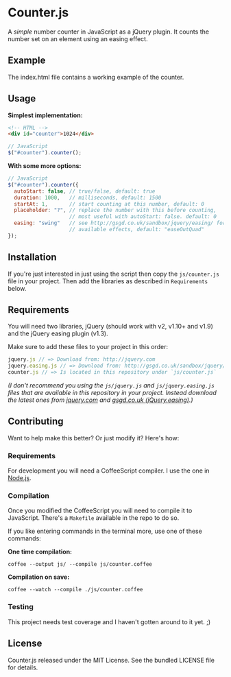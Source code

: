 # Counter.js

A _simple_ number counter in JavaScript as a jQuery plugin.
It counts the number set on an element using an easing effect.

## Example

The index.html file contains a working example of the counter.

## Usage

__Simplest implementation:__

```html
<!-- HTML -->
<div id="counter">1024</div>
```

```javascript
// JavaScript
$("#counter").counter();
```

__With some more options:__

```javascript
// JavaScript
$("#counter").counter({
  autoStart: false, // true/false, default: true
  duration: 1000,   // milliseconds, default: 1500
  startAt: 1,       // start counting at this number, default: 0
  placeholder: "?", // replace the number with this before counting,
                    // most useful with autoStart: false. default: 0
  easing: "swing"   // see http://gsgd.co.uk/sandbox/jquery/easing/ for all
                    // available effects, default: "easeOutQuad"
});
```

## Installation

If you're just interested in just using the script then copy the
`js/counter.js` file in your project.
Then add the libraries as described in `Requirements` below.

## Requirements

You will need two libraries, jQuery (should work with v2, v1.10+ and v1.9)
and the jQuery easing plugin (v1.3).

Make sure to add these files to your project in this order:

```javascript
jquery.js // => Download from: http://jquery.com
jquery.easing.js // => Download from: http://gsgd.co.uk/sandbox/jquery/easing/
counter.js // => Is located in this repository under `js/counter.js`
```

_(I don't recommend you using the `js/jquery.js` and `js/jquery.easing.js` files
that are available in this repository in your project.
Instead download the latest ones from [jquery.com](http://jquery.com/) and
[gsgd.co.uk (jQuery.easing)](http://gsgd.co.uk/sandbox/jquery/easing/).)_

## Contributing

Want to help make this better? Or just modify it? Here's how:

### Requirements

For development you will need a CoffeeScript compiler.
I use the one in [Node.js](http://nodejs.org).

### Compilation

Once you modified the CoffeeScript you will need to compile it to JavaScript.
There's a `Makefile` available in the repo to do so.

If you like entering commands in the terminal more, use one of these commands:

__One time compilation:__

`coffee --output js/ --compile js/counter.coffee`

__Compilation on save:__

`coffee --watch --compile ./js/counter.coffee`

### Testing

This project needs test coverage and I haven't gotten around to it yet. ;)

## License

Counter.js released under the MIT License. See the bundled LICENSE file for details.
